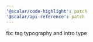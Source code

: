 ```yaml
---
'@scalar/code-highlight': patch
'@scalar/api-reference': patch
---
```


fix: tag typography and intro type
